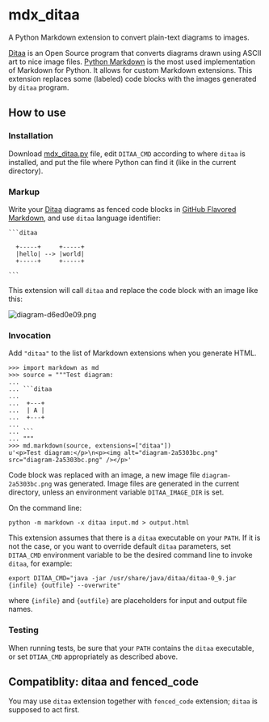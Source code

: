 mdx_ditaa
=========

A Python Markdown extension to convert plain-text diagrams to images.

[Ditaa][ditaa] is an Open Source program that converts diagrams drawn
using ASCII art to nice image files. [Python Markdown][pymd] is the
most used implementation of Markdown for Python. It allows for custom
Markdown extensions.
This extension replaces some (labeled) code blocks with the images
generated by `ditaa` program.

How to use
----------

### Installation

Download [mdx_ditaa.py][mdx_ditaa] file, edit `DITAA_CMD` according to
where `ditaa` is installed, and put the file where Python can find it
(like in the current directory).

### Markup

Write your [Ditaa][ditaa] diagrams as fenced code blocks in
[GitHub Flavored Markdown][gfm], and use `ditaa` language identifier:

    ```ditaa

      +-----+     +-----+
      |hello| --> |world|
      +-----+     +-----+

    ```

This extension will call `ditaa` and replace the code block with an
image like this:

![diagram-d6ed0e09.png](diagram-d6ed0e09.png)

### Invocation

Add `"ditaa"` to the list of Markdown extensions when you generate HTML.

    >>> import markdown as md
    >>> source = """Test diagram:
    ...
    ... ```ditaa
    ...
    ...  +---+
    ...  | A |
    ...  +---+
    ...
    ... ```
    ... """
    >>> md.markdown(source, extensions=["ditaa"])
    u'<p>Test diagram:</p>\n<p><img alt="diagram-2a5303bc.png" src="diagram-2a5303bc.png" /></p>'

Code block was replaced with an image, a new image file
`diagram-2a5303bc.png` was generated.  Image files are generated in
the current directory, unless an environment variable
`DITAA_IMAGE_DIR` is set.

On the command line:

    python -m markdown -x ditaa input.md > output.html

This extension assumes that there is a `ditaa` executable on your
`PATH`.  If it is not the case, or you want to override default
`ditaa` parameters, set `DITAA_CMD` environment variable to be the
desired command line to invoke `ditaa`, for example:

    export DITAA_CMD="java -jar /usr/share/java/ditaa/ditaa-0_9.jar {infile} {outfile} --overwrite"

where `{infile}` and `{outfile}` are placeholders for input and output file
names.

### Testing
When running tests, be sure that your `PATH` contains the `ditaa` executable, or set `DTIAA_CMD` appropriately as described above.

Compatiblity: ditaa and fenced_code
-----------------------------------

You may use `ditaa` extension together with `fenced_code` extension;
`ditaa` is supposed to act first.


[ditaa]: http://ditaa.sourceforge.net/
[pymd]: http://pythonhosted.org//Markdown/
[gfm]: https://help.github.com/articles/github-flavored-markdown#fenced-code-blocks
[mdx_ditaa]: https://github.com/astanin/py-markdown-ditaa/blob/master/mdx_ditaa.py
